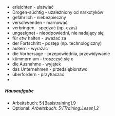 * erleichten - ułatwiać
* Drogen-süchtig - uzależniony od narkotyków
* gefährlich - niebezpieczny
* verschwenden - marnować
* verbringen - spędzać (np. czas)
* ungeeignet - nieodpowiedni, nie nadający się
* für _etw_ halten - uważać za
* der Fortschritt - postęp (np. technologiczny)
* äußern - wyrażać
* die Vorhersage - przepowiednia, przewidywanie
* kümmern um - troszczyć się o
* die Ausnahme - wyjątek
* das Unternehmen - przedsiębiorstwo
* überfordern - przytłaczać
*

##### Hausaufgabe

* Arbeitsbuch: 5:[Basistraining].9
* Optional: _Arbeitsbuch: 5:[Training:Lesen].2_
